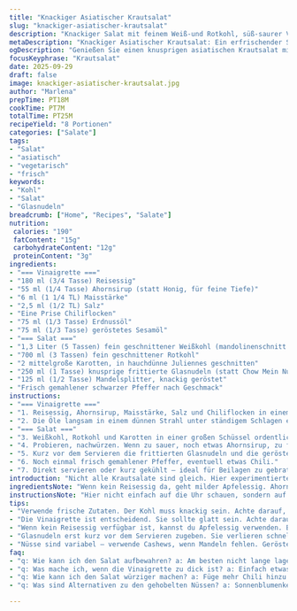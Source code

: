 ```yaml
---
title: "Knackiger Asiatischer Krautsalat"
slug: "knackiger-asiatischer-krautsalat"
description: "Knackiger Salat mit feinem Weiß-und Rotkohl, süß-saurer Vinaigrette, knusprigen Nudeln und gerösteten Mandeln. Die Vinaigrette aus Reisessig, Honig, Maisstärke, Chili und zwei Ölen bringt Leben in den Salat. Frische Karotten-juliennes für Farbe und Crunch. Schnell gemacht, gut gekühlt servieren. Passt toll zu Geflügel, Meeresfrüchten oder Schwein. Vegetarisch, laktosefrei, ohne Milchprodukte."
metaDescription: "Knackiger Asiatischer Krautsalat: Ein erfrischender Salat mit Kohl, einer süß-sauren Vinaigrette und knusprigen Zutaten"
ogDescription: "Genießen Sie einen knusprigen asiatischen Krautsalat mit frischen Zutaten und einer aromatischen Vinaigrette. Perfekt für jede Gelegenheit"
focusKeyphrase: "Krautsalat"
date: 2025-09-29
draft: false
image: knackiger-asiatischer-krautsalat.jpg
author: "Marlena"
prepTime: PT18M
cookTime: PT7M
totalTime: PT25M
recipeYield: "8 Portionen"
categories: ["Salate"]
tags:
- "Salat"
- "asiatisch"
- "vegetarisch"
- "frisch"
keywords:
- "Kohl"
- "Salat"
- "Glasnudeln"
breadcrumb: ["Home", "Recipes", "Salate"]
nutrition: 
 calories: "190"
 fatContent: "15g"
 carbohydrateContent: "12g"
 proteinContent: "3g"
ingredients:
- "=== Vinaigrette ==="
- "180 ml (3/4 Tasse) Reisessig"
- "55 ml (1/4 Tasse) Ahornsirup (statt Honig, für feine Tiefe)"
- "6 ml (1 1/4 TL) Maisstärke"
- "2,5 ml (1/2 TL) Salz"
- "Eine Prise Chiliflocken"
- "75 ml (1/3 Tasse) Erdnussöl"
- "75 ml (1/3 Tasse) geröstetes Sesamöl"
- "=== Salat ==="
- "1,3 Liter (5 Tassen) fein geschnittener Weißkohl (mandolinenschnitt meist dünner als Messer)"
- "700 ml (3 Tassen) fein geschnittener Rotkohl"
- "2 mittelgroße Karotten, in hauchdünne Juliennes geschnitten"
- "250 ml (1 Tasse) knusprige frittierte Glasnudeln (statt Chow Mein Nudeln für luftigere Textur)"
- "125 ml (1/2 Tasse) Mandelsplitter, knackig geröstet"
- "Frisch gemahlener schwarzer Pfeffer nach Geschmack"
instructions:
- "=== Vinaigrette ==="
- "1. Reisessig, Ahornsirup, Maisstärke, Salz und Chiliflocken in einem kleinen Topf vermischen. Auf mittlerer Hitze unter ständigem Rühren mit einem kleinen Schneebesen erhitzen. Nicht aufhören zu rühren sonst klumpt die Stärke. Sobald die Mischung zu köcheln beginnt und leicht eindickt – dauert etwa 2 Minuten – vom Herd nehmen. Musst auf die sichtbar glattere, glänzende Textur achten, dann ist es richtig."
- "2. Die Öle langsam in einem dünnen Strahl unter ständigem Schlagen einarbeiten. Das ist wichtig, damit sie sich gut verbinden und nicht trennt. Schwarzer Pfeffer rein. Abdecken und in den Kühlschrank stellen, bis die Vinaigrette kalt ist. 20 Minuten mindestens, gern länger. So verbinden sich die Aromen besser."
- "=== Salat ==="
- "3. Weißkohl, Rotkohl und Karotten in einer großen Schüssel ordentlich vermengen. Die knackige frische Mischung soll sich schon mal verbinden. Daher erstmal nach Belieben etwas Vinaigrette zugeben (etwa die Hälfte) und mit den Händen sanft aber gründlich vermischen. So lässt sich der Kohl ein wenig leichter kauen, der Geschmack zieht besser ein."
- "4. Probieren, nachwürzen. Wenn zu sauer, noch etwas Ahornsirup, zu fad Salz dazu. Nicht zu viel Sauce zuerst – es soll knackig bleiben, sonst wird alles matschig. Danach restliche Vinaigrette vorsichtig unterheben."
- "5. Kurz vor dem Servieren die frittierten Glasnudeln und die gerösteten Mandelsplitter oben drauf geben. Nicht zu früh mischen, sonst saugen die Nudeln zu viel Feuchtigkeit und verlieren Knusprigkeit."
- "6. Noch einmal frisch gemahlener Pfeffer, eventuell etwas Chili."
- "7. Direkt servieren oder kurz gekühlt – ideal für Beilagen zu gebratenem Fleisch, Meeresfrüchten. Lässt sich gut vorbereiten, Aromen werden intensiver wenn Salat und Dressing Zeit zum Durchziehen bekommen."
introduction: "Nicht alle Krautsalate sind gleich. Hier experimentierte ich lange mit dem Verhältnis vom Weiß- zum Rotkohl, bis das knackige Grün-Rot auf der Zunge lebt und nicht zäh oder matschig wird. Die Vinaigrette verlangt Aufmerksamkeit: Die Stärke hier ist schuld am schönen Glanz und der festen Bindung, ohne sie läuft alles auseinander. Chili bringt milden Biss, der Ahornsirup eine milde Süße, die nicht zu aufdringlich ist. Ich tauschte Honig gegen Ahorn und Glasnudeln statt der klassischen Chow Mein Nudeln – beides kleine Kniffe, die Textur und Geschmack verändern. Wichtig: erst kurz vor dem Servieren die knusprigen Zutaten dazuschmeißen. Wer gern mehr Würze hat, kann asiatischen Sesam oder Koriandersamen fein mahlen und drüber streuen. Immer wieder lehrreich, wie durch kleine Details das ganze Gericht anders klingt und fühlt."
ingredientsNote: "Wenn kein Reisessig da, geht milder Apfelessig. Ahornsirup nimmt Honig die feste Süße und gibt mehr Tiefe, für Veganer super. Wer keine Maisstärke mag, kann auch Kartoffelstärke nehmen, etwas weniger. Sesamöl gibt Aroma, unbedingt das geröstete, nicht das rohe – sonst bitter. Erdnussöl bringt Hitzeresistenz und typisches Aroma, am besten neutrale Pflanzenöle ersetzen. Beim Kohl unbedingt frische Köpfe mit knackigen Blättern nehmen, keine welkenden Ränder. Mandeln kann man durch Cashews tauschen, für andere Note, aber am besten tadellos geröstet. Das Weißkohl-Mandoline-Ding ist nicht nur schneller, sondern sorgt für gleichmäßige Stücke, wichtig für den Mundgefühl-Ausgleich mit den glasigen Nudeln."
instructionsNote: "Hier nicht einfach auf die Uhr schauen, sondern auf das Auge und Gefühl. Die Stärke ist der Schlüssel – sie macht die Vinaigrette seidenglatt und bindet die Essigsüße an die Fettkomponenten. Sobald die Mischung aufkocht und glänzend ist, raus vom Herd. Das Öleingießen in dünnem Strahl sorgt für Emulsion; ohne Schlagen trennt die Vinaigrette. Der Kohl muss knackig bleiben, weniger Sauce zu Beginn, schrittweise ergänzen. Zu viel Dressing macht die ganze Sache langweilig und matschig. Die frittierten Glasnudeln erst ganz zuletzt rein, sonst verlieren sie im Nu die Luftigkeit. Beim Rühren vorsichtig sein, kein Übermischen. Kalt serviert schmeckt er intensiver, aber nicht aufgegessen am nächsten Tag, dann wird’s breiig."
tips:
- "Verwende frische Zutaten. Der Kohl muss knackig sein. Achte darauf, beim Schneiden gleichmäßige Stücke zu bekommen. Das sorgt für einen tollen Biss."
- "Die Vinaigrette ist entscheidend. Sie sollte glatt sein. Achte darauf, dass die Stärke richtig aufgelöst ist. Das kann den ganzen Salat verändern. Rühren ist wichtig."
- "Wenn kein Reisessig verfügbar ist, kannst du Apfelessig verwenden. Beachte, dass dies den Geschmack leicht verändert. Probiere es aus, um deine Vorliebe zu finden."
- "Glasnudeln erst kurz vor dem Servieren zugeben. Sie verlieren schnell ihre Knusprigkeit. Wenn du sie zu früh hineinmischt, wird der Salat weich und matschig."
- "Nüsse sind variabel – verwende Cashews, wenn Mandeln fehlen. Geröstete Nüsse bringen zusätzlichen Crunch und Geschmack. Achte darauf, sie nicht zu lange zu rösten."
faq:
- "q: Wie kann ich den Salat aufbewahren? a: Am besten nicht lange lagern. Frisch ist der Salat am besten. In Kühlschrank paar Stunden, aber nicht länger als einen Tag."
- "q: Was mache ich, wenn die Vinaigrette zu dick ist? a: Einfach etwas Wasser oder mehr Essig hinzufügen. Rühren, bis die Konsistenz passt. Achte auf Geschmack."
- "q: Wie kann ich den Salat würziger machen? a: Füge mehr Chili hinzu oder verwende scharfen Sesam. Pass auf die Dosierung auf, nicht übertreiben."
- "q: Was sind Alternativen zu den gehobelten Nüssen? a: Sonnenblumenkerne oder Kürbiskerne. Diese sorgen auch für einen schönen Crunch. Achte auf die Röstaromen."

---
```


